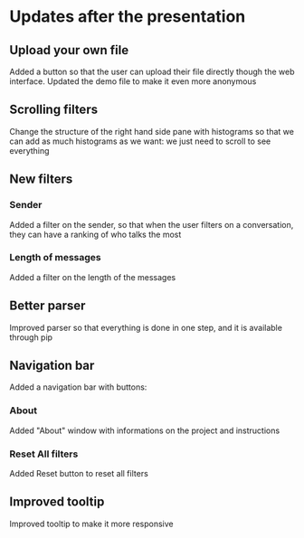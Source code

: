 # Updates after the presentation

## Upload your own file

Added a button so that the user can upload their file directly though the web interface.
Updated the demo file to make it even more anonymous

## Scrolling filters

Change the structure of the right hand side pane with histograms so that we can add as much histograms as we want: we just need to scroll to see everything

## New filters

### Sender
Added a filter on the sender, so that when the user filters on a conversation, they can have a ranking of who talks the most

### Length of messages
Added a filter on the length of the messages

## Better parser
Improved parser so that everything is done in one step, and it is available through pip

## Navigation bar
Added a navigation bar with buttons:

### About
Added "About" window with informations on the project and instructions

### Reset All filters
Added Reset button to reset all filters

## Improved tooltip
Improved tooltip to make it more responsive
